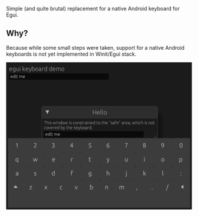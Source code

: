 Simple (and quite brutal) replacement for a native Android keyboard for Egui.

## Why?

Because while some small steps were taken, support for a native Android keyboards is not yet
implemented in Winit/Egui stack.

![Screenshot](screenshot.png)
